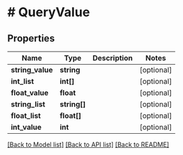 # # QueryValue

## Properties

Name | Type | Description | Notes
------------ | ------------- | ------------- | -------------
**string_value** | **string** |  | [optional]
**int_list** | **int[]** |  | [optional]
**float_value** | **float** |  | [optional]
**string_list** | **string[]** |  | [optional]
**float_list** | **float[]** |  | [optional]
**int_value** | **int** |  | [optional]

[[Back to Model list]](../../README.md#models) [[Back to API list]](../../README.md#endpoints) [[Back to README]](../../README.md)
